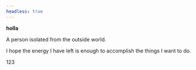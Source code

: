 ```yaml
---
headless: true
---
```

**holla**

A person isolated from the outside world.

I hope the energy I have left is enough to accomplish the things I want to do.

123
